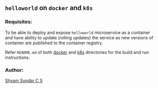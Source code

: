 ## `helloworld` on `docker` and `k8s`

### Requisites:

To be able to deploy and expose `helloworld` microservice as a container and have ability to update (rolling updates) the service as new versions of container are published to the container registry.

Refer `README.md` of both [docker](docker/README.md) and [k8s](k8s/README.md) directories for the build and run instructions.

### Author:

[Shyam Sundar C S](mailto:csshyamsundar@gmail.com)